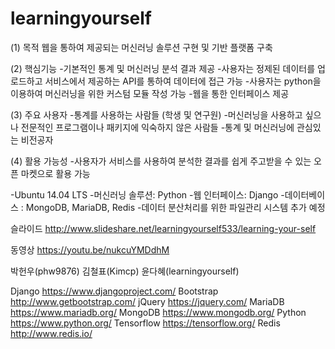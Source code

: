 # learningyourself
(1) 목적
웹을 통하여 제공되는 머신러닝 솔루션 구현 및 기반 플랫폼 구축

(2) 핵심기능
-기본적인 통계 및 머신러닝 분석 결과 제공
-사용자는 정제된 데이터를 업로드하고 서비스에서 제공하는 API를 통하여 데이터에 접근 가능
-사용자는 python을 이용하여 머신러닝을 위한 커스텀 모듈 작성 가능
-웹을 통한 인터페이스 제공

(3) 주요 사용자
-통계를 사용하는 사람들 (학생 및 연구원)
-머신러닝을 사용하고 싶으나 전문적인 프로그램이나 패키지에 익숙하지 않은 사람들
-통계 및 머신러닝에 관심있는 비전공자

(4) 활용 가능성
-사용자가 서비스를 사용하여 분석한 결과를 쉽게 주고받을 수 있는 오픈 마켓으로 활용 가능

-Ubuntu 14.04 LTS
-머신러닝 솔루션: Python
-웹 인터페이스: Django
-데이터베이스 : MongoDB, MariaDB, Redis
-데이터 분산처리를 위한 파일관리 시스템 추가 예정




슬라이드
http://www.slideshare.net/learningyourself533/learning-your-self


동영상
https://youtu.be/nukcuYMDdhM



박헌우(phw9876)
김철표(Kimcp)
윤다혜(learningyourself)



Django     https://www.djangoproject.com/
Bootstrap  http://www.getbootstrap.com/
jQuery     https://jquery.com/
MariaDB    https://www.mariadb.org/
MongoDB    https://www.mongodb.org/
Python     https://www.python.org/
Tensorflow https://tensorflow.org/
Redis      http://www.redis.io/
